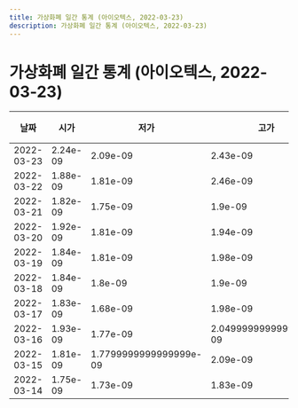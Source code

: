 ```yaml
---
title: 가상화폐 일간 통계 (아이오텍스, 2022-03-23)
description: 가상화폐 일간 통계 (아이오텍스, 2022-03-23)
---
```


가상화폐 일간 통계 (아이오텍스, 2022-03-23)
===

|날짜|시가|저가|고가|종가|비고|
|--|--|--|--|--|--|
|2022-03-23|2.24e-09|2.09e-09|2.43e-09|2.2000000000000003e-09|    |
|2022-03-22|1.88e-09|1.81e-09|2.46e-09|2.24e-09|    |
|2022-03-21|1.82e-09|1.75e-09|1.9e-09|1.9e-09|    |
|2022-03-20|1.92e-09|1.81e-09|1.94e-09|1.82e-09|    |
|2022-03-19|1.84e-09|1.81e-09|1.98e-09|1.94e-09|    |
|2022-03-18|1.84e-09|1.8e-09|1.9e-09|1.83e-09|    |
|2022-03-17|1.83e-09|1.68e-09|1.98e-09|1.84e-09|    |
|2022-03-16|1.93e-09|1.77e-09|2.0499999999999997e-09|1.84e-09|    |
|2022-03-15|1.81e-09|1.7799999999999999e-09|2.09e-09|1.93e-09|    |
|2022-03-14|1.75e-09|1.73e-09|1.83e-09|1.7600000000000001e-09|    |
